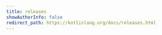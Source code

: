 ```yaml
---
title: releases
showAuthorInfo: false
redirect_path: https://kotlinlang.org/docs/releases.html
---
```

